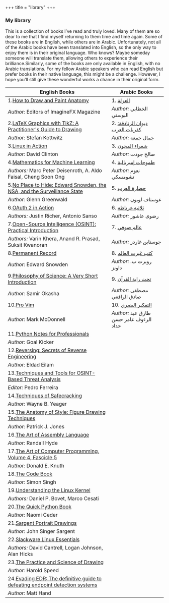 +++
title =  "library"
+++

### My library

This is a collection of books I’ve read and truly loved. Many of them are so dear to me that I find myself returning to them time and time again. Some of these books are in English, while others are in Arabic. Unfortunately, not all of the Arabic books have been translated into English, so the only way to enjoy them is in their original language. Who knows? Maybe someday someone will translate them, allowing others to experience their brilliance.Similarly, some of the books are only available in English, with no Arabic translations. For my fellow Arabic speakers who can read English but prefer books in their native language, this might be a challenge. However, I hope you’ll still give these wonderful works a chance in their original form.

| English Books                                                                                     | Arabic Books                                                                                     |
|---------------------------------------------------------------------------------------------------|-------------------------------------------------------------------------------------------------|
| 1.[How to Draw and Paint Anatomy](http://www.imaginefx.com/)                                     | 1. [العزلة](https://archive.org/download/adabshadabsh/oslaa.pdf)                                |
| *Author:* Editors of ImagineFX Magazine                                                           | *Author:* الخطابي البوستي                                                                       |
| 2.[LaTeX Graphics with TikZ: A Practitioner's Guide to Drawing](https://www.amazon.com/LATEX-Graphics-TikZ-Practitioners-diagrams/dp/1804618233) | 2. [ديوان الزنادقة: كفريات العرب](https://archive.org/details/20200922_20200922_1417)           |
| *Author:* Stefan Kottwitz                                                                         | *Author:* جمال جمعة                                                                             |
| 3.[Linux in Action](https://www.amazon.com/Linux-Action-David-Clinton/dp/1617294934)             | 3. [شعراء المجون](https://archive.org/details/20191130_20191130_2043)                           |
| *Author:* David Clinton                                                                           | *Author:* صالح جودت                                                                             |
| 4.[Mathematics for Machine Learning](https://mml-book.github.io/)                               | 4. [طموحات إمبريالية](https://archive.org/details/noam_chomsky_202008)                          |
| *Authors:* Marc Peter Deisenroth, A. Aldo Faisal, Cheng Soon Ong                                 | *Author:* نعوم تشومسكي                                                                          |
| 5.[No Place to Hide: Edward Snowden, the NSA, and the Surveillance State](https://greenwald.locals.com/) | 5. [حضارة العرب](https://archive.org/details/20191226_20191226_1243)                            |
| *Author:* Glenn Greenwald                                                                         | *Author:* غوستاف لوبون                                                                          |
| 6.[OAuth 2 in Action](https://www.goodreads.com/book/show/30102872-oauth-2-in-action)           | 6. [ثلاثية غرناطة](https://www.amazon.com/%E2%80%AB%D8%AB%D9%84%D8%A7%D8%AB%D9%8A%D8%A9-%D8%BA%D8%B1%D9%86%D8%A7%D8%B7%D8%A9-Arabic-%D8%B1%D8%B6%D9%88%D9%89-%D8%B9%D8%A7%>) |
| *Authors:* Justin Richer, Antonio Sanso                                                          | *Author:* رضوى عاشور                                                                           |
| 7.[Open-Source Intelligence (OSINT): Practical Introduction](https://www.amazon.com/Open-Source-Intelligence-OSINT-Introduction/dp/8770047170) | 7. [عالم صوفي](https://www.goodreads.com/author/show/8490865._)                                |
| *Authors:* Varin Khera, Anand R. Prasad, Suksit Kwanoran                                         | *Author:* جوستاين غاردر                                                                        |
| 8.[Permanent Record](https://edwardsnowden.substack.com/)                                       | 8. [كتب غيرت العالم](https://www.hindawi.org/books/58379627/)                                 |
| *Author:* Edward Snowden                                                                          | *Author:* روبرت ب. داونز                                                                       |
| 9.[Philosophy of Science: A Very Short Introduction](https://www.amazon.com/Philosophy-Science-Very-Short-Introduction/dp/0198745583) | 9. [تحت راية القرآن](https://archive.org/details/20191024_20191024_1136)                        |
| *Author:* Samir Okasha                                                                       | *Author:* مصطفى صادق الرافعي    |
| 10.[Pro Vim](https://www.amazon.com/Pro-Vim-Mark-McDonnell/dp/1484202511)                     | 10. [التفكير البصري](https://www.amazon.ae/-/ar/%D8%B7%D8%A7%D8%B1%D9%82-%D8%B9%D8%A8%D8%AF-%D8%A7%D9%84%D8%B1%D8%A4%D9%88%D9%81-%D8%B9%D8%A7%D9%85%D8%B1/dp/6500185412) | 
| *Author:* Mark McDonnell                                                                   | *Author:* طارق عبد الرءوف عامر حسن حداد                                                        |
| 11.[Python Notes for Professionals](https://archive.org/details/PythonNotesForProfessionals)     |                                                                                                 |
| *Author:* Goal Kicker                                                                             |                                                                                                 |
| 12.[Reversing: Secrets of Reverse Engineering](https://www.amazon.com/Reversing-Secrets-Engineering-Eldad-Eilam/dp/0764574817) |                                                                                                 |
| *Author:* Eldad Eilam                                                                             |                                                                                                 |
| 13.[Techniques and Tools for OSINT-Based Threat Analysis](https://z-library.sk/book/24736915/72571f/techniques-and-tools-for-osintbased-threat-analysis.html?dsource=recom>) |                                                                                                 |
| *Editor:* Pedro Ferreira                                                                          |                                                                                                 |
| 14.[Techniques of Safecracking](https://www.amazon.com/Techniques-Safecracking-Wayne-B-Yeager/dp/1559500522) |                                                                                                 |
| *Author:* Wayne B. Yeager                                                                         |                                                                                                 |
| 15.[The Anatomy of Style: Figure Drawing Techniques](https://www.amazon.com/stores/author/B00BFAN73G) |                                                                                                 |
| *Author:* Patrick J. Jones                                                                        |                                                                                                 |
| 16.[The Art of Assembly Language](https://www.amazon.com/Art-Assembly-Language-2nd/dp/1593272073) |                                                                                                 |
| *Author:* Randall Hyde                                                                            |                                                                                                 |
| 17.[The Art of Computer Programming, Volume 4, Fascicle 5](https://archive.org/details/artofcomputerpro0001knut_l0h13rdedition) |                                                                                                 |
| *Author:* Donald E. Knuth                                                                         |                                                                                                 |
| 18.[The Code Book](https://www.amazon.com/Code-Book-Secrets-Behind-Codebreaking/dp/0385730624)   |                                                                                                 |
| *Author:* Simon Singh                                                                             |                                                                                                 |
| 19.[Understanding the Linux Kernel](https://www.amazon.com/Understanding-Linux-Kernel-Third-Daniel/dp/0596005652) |                                                                                                 |
| *Authors:* Daniel P. Bovet, Marco Cesati                                                          |                                                                                                 |
| 20.[The Quick Python Book](https://www.amazon.com/Quick-Python-Book-Naomi-Ceder/dp/1617294039)   |                                                                                                 |
| *Author:* Naomi Ceder                                                                             |                                                                                                 |
| 21.[Sargent Portrait Drawings](https://www.amazon.com/John-Singer-Sargent-Carter-Ratcliff/dp/0789207486) |                                                                                                 |
| *Author:* John Singer Sargent                                                                     |                                                                                                 |
| 22.[Slackware Linux Essentials](https://www.amazon.com/Slackware-Essentials-Cantrell-Johnson-Lumens/dp/1571763384) |                                                                                                 |
| *Authors:* David Cantrell, Logan Johnson, Alan Hicks                                              |                                                                                                 |
| 23.[The Practice and Science of Drawing](https://www.amazon.com/Practice-Science-Drawing-Dover-Instruction/dp/0486228703) |                                                                                                 |
| *Author:* Harold Speed                                                                            |                                                                                                 |
| 24.[Evading EDR: The definitive guide to defeating endpoint detection systems](https://www.amazon.com/Evading-EDR-Definitive-Defeating-Detection/dp/1718503342) |                                                                                                 |
| *Author:* Matt Hand                               

